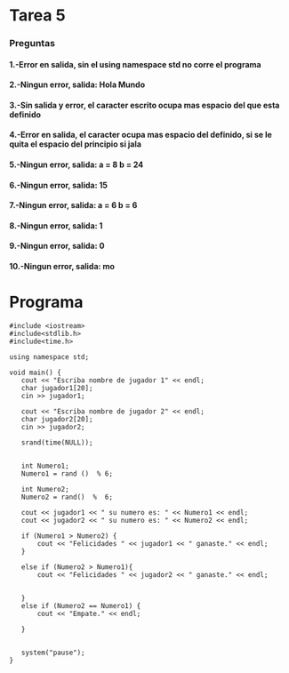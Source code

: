 # Tarea 5

### Preguntas

#### 1.-Error en salida, sin el using namespace std no corre el programa
#### 2.-Ningun error, salida: Hola Mundo
#### 3.-Sin salida y error, el caracter escrito ocupa mas espacio del que esta definido 
#### 4.-Error en salida, el caracter ocupa mas espacio del definido, si se le quita el espacio del principio si jala
#### 5.-Ningun error, salida: a = 8 b = 24
#### 6.-Ningun error, salida: 15
#### 7.-Ningun error, salida: a = 6 b = 6
#### 8.-Ningun error, salida: 1
#### 9.-Ningun error, salida: 0
#### 10.-Ningun error, salida: mo

# Programa

 ```
 #include <iostream> 
 #include<stdlib.h>
 #include<time.h>

 using namespace std;

 void main() {
	cout << "Escriba nombre de jugador 1" << endl;
	char jugador1[20];
	cin >> jugador1;
	
	cout << "Escriba nombre de jugador 2" << endl;
	char jugador2[20];
	cin >> jugador2;

	srand(time(NULL));


	int Numero1;
	Numero1 = rand ()  % 6;

	int Numero2;
	Numero2 = rand()  %  6;

	cout << jugador1 << " su numero es: " << Numero1 << endl;
	cout << jugador2 << " su numero es: " << Numero2 << endl;

	if (Numero1 > Numero2) {
		cout << "Felicidades " << jugador1 << " ganaste." << endl;
	}

	else if (Numero2 > Numero1){
		cout << "Felicidades " << jugador2 << " ganaste." << endl;


	}
	else if (Numero2 == Numero1) {
		cout << "Empate." << endl;

	}
	
	
	system("pause");
 }
```
